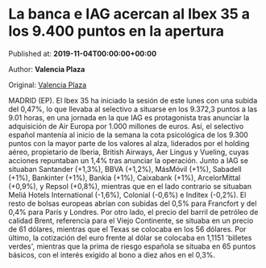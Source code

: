 
# La banca e IAG acercan al Ibex 35 a los 9.400 puntos en la apertura

Published at: **2019-11-04T00:00:00+00:00**

Author: **Valencia Plaza**

Original: [Valencia Plaza](https://valenciaplaza.com/la-banca-e-iag-acercan-al-ibex-35-a-los-9400-puntos-en-la-apertura)

MADRID (EP). El Ibex 35 ha iniciado la sesión de este lunes con una subida del 0,47%, lo que llevaba al selectivo a situarse en los 9.372,3 puntos a las 9.01 horas, en una jornada en la que IAG es protagonista tras anunciar la adquisición de Air Europa por 1.000 millones de euros.
Así, el selectivo español mantenía al inicio de la semana la cota psicológica de los 9.300 puntos con la mayor parte de los valores al alza, liderados por el holding aéreo, propietario de Iberia, British Airways, Aer Lingus y Vueling, cuyas acciones repuntaban un 1,4% tras anunciar la operación.
Junto a IAG se situaban Santander (+1,3%), BBVA (+1,2%), MásMóvil (+1%), Sabadell (+1%), Bankinter (+1%), Bankia (+1%), Caixabank (+1%), ArcelorMittal (+0,9%), y Repsol (+0,8%), mientras que en el lado contrario se situaban Meliá Hotels International (-1,6%), Colonial (-0,6%) e Inditex (-0,2%). El resto de bolsas europeas abrían con subidas del 0,5% para Francfort y del 0,4% para París y Londres.
Por otro lado, el precio del barril de petróleo de calidad Brent, referencia para el Viejo Continente, se situaba en un precio de 61 dólares, mientras que el Texas se colocaba en los 56 dólares.
Por último, la cotización del euro frente al dólar se colocaba en 1,1151 'billetes verdes', mientras que la prima de riesgo española se situaba en 65 puntos básicos, con el interés exigido al bono a diez años en el 0,3%.
